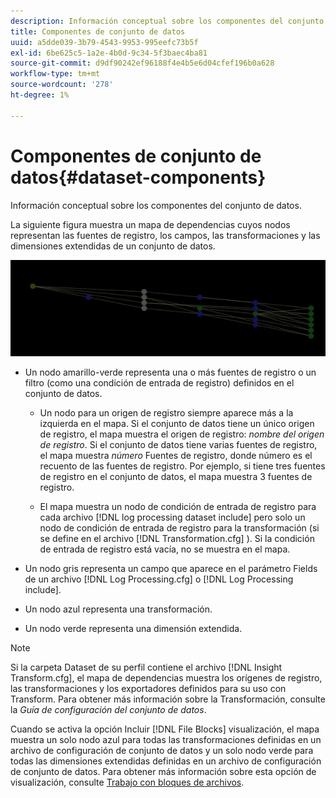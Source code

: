 ```yaml
---
description: Información conceptual sobre los componentes del conjunto de datos.
title: Componentes de conjunto de datos
uuid: a5dde039-3b79-4543-9953-995eefc73b5f
exl-id: 6be625c5-1a2e-4b0d-9c34-5f3baec4ba81
source-git-commit: d9df90242ef96188f4e4b5e6d04cfef196b0a628
workflow-type: tm+mt
source-wordcount: '278'
ht-degree: 1%

---
```


# Componentes de conjunto de datos{#dataset-components}

Información conceptual sobre los componentes del conjunto de datos.

La siguiente figura muestra un mapa de dependencias cuyos nodos representan las fuentes de registro, los campos, las transformaciones y las dimensiones extendidas de un conjunto de datos.

![](assets/vis_DependencyMap.png)

* Un nodo amarillo-verde representa una o más fuentes de registro o un filtro (como una condición de entrada de registro) definidos en el conjunto de datos.

   * Un nodo para un origen de registro siempre aparece más a la izquierda en el mapa. Si el conjunto de datos tiene un único origen de registro, el mapa muestra el origen de registro: *nombre del origen de registro*. Si el conjunto de datos tiene varias fuentes de registro, el mapa muestra *número* Fuentes de registro, donde número es el recuento de las fuentes de registro. Por ejemplo, si tiene tres fuentes de registro en el conjunto de datos, el mapa muestra 3 fuentes de registro.

   * El mapa muestra un nodo de condición de entrada de registro para cada archivo [!DNL log processing dataset include] pero solo un nodo de condición de entrada de registro para la transformación (si se define en el archivo [!DNL Transformation.cfg] ). Si la condición de entrada de registro está vacía, no se muestra en el mapa.

* Un nodo gris representa un campo que aparece en el parámetro Fields de un archivo [!DNL Log Processing.cfg] o [!DNL Log Processing include].

* Un nodo azul representa una transformación.
* Un nodo verde representa una dimensión extendida.

>[!NOTE]
>
>Si la carpeta Dataset de su perfil contiene el archivo [!DNL Insight Transform.cfg], el mapa de dependencias muestra los orígenes de registro, las transformaciones y los exportadores definidos para su uso con Transform. Para obtener más información sobre la Transformación, consulte la *Guía de configuración del conjunto de datos*.

Cuando se activa la opción Incluir [!DNL File Blocks] visualización, el mapa muestra un solo nodo azul para todas las transformaciones definidas en un archivo de configuración de conjunto de datos y un solo nodo verde para todas las dimensiones extendidas definidas en un archivo de configuración de conjunto de datos. Para obtener más información sobre esta opción de visualización, consulte [Trabajo con bloques de archivos](../../../../../home/c-get-started/c-admin-intrf/c-dataset-mgrs/c-dep-maps/c-wkg-file-blocks.md#concept-3652bbabfbd34449a5f842d8aa598efc).
